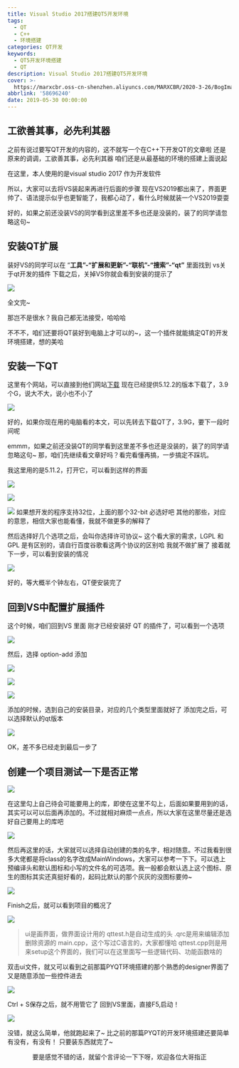 ```yaml
---
title: Visual Studio 2017搭建QT5开发环境
tags:
  - QT
  - C++
  - 环境搭建
categories: QT开发
keywords:
  - QT5开发环境搭建
  - QT
description: Visual Studio 2017搭建QT5开发环境
cover: >-
  https://marxcbr.oss-cn-shenzhen.aliyuncs.com/MARXCBR/2020-3-26/BogImages/1585153085793.png
abbrlink: '58696240'
date: 2019-05-30 00:00:00
---
```



## 工欲善其事，必先利其器

之前有说过要写QT开发的内容的，这不就写一个在C++下开发QT的文章啦
还是原来的调调，工欲善其事，必先利其器
咱们还是从最基础的环境的搭建上面说起

在这里，本人使用的是visual studio 2017 作为开发软件

所以，大家可以去将VS装起来再进行后面的步骤
现在VS2019都出来了，界面更帅了、语法提示似乎也更智能了，我都心动了，看什么时候就装一个VS2019耍耍

好的，如果之前还没装VS的同学看到这里差不多也还是没装的，装了的同学请忽略这句~
## 安装QT扩展
装好VS的同学可以在
“**工具”-“扩展和更新”-“联机”-“搜索”-“qt”**
里面找到 vs关于qt开发的插件
下载之后，关掉VS你就会看到安装的提示了

![](https://marxcbr.oss-cn-shenzhen.aliyuncs.com/MARXCBR/2019-5-30/QT5开发环境搭建/1559220338898.png)

全文完~

那岂不是很水？我自己都无法接受，哈哈哈

不不不，咱们还要将QT装好到电脑上才可以的~，这一个插件就能搞定QT的开发环境搭建，想的美哈

## 安装一下QT

这里有个网站，可以直接到他们网站[下载](http://www.qtcn.org/bbs/read-htm-tid-1075.html)
现在已经提供5.12.2的版本下载了，3.9个G，说大不大，说小也不小了

![](https://marxcbr.oss-cn-shenzhen.aliyuncs.com/MARXCBR/2019-5-30/QT5开发环境搭建/1559220562231.png)

好的，如果你现在用的电脑看的本文，可以先转去下载QT了，3.9G，要下一段时间呢

emmm，如果之前还没装QT的同学看到这里差不多也还是没装的，装了的同学请忽略这句~
那，咱们先继续看文章好吗？看完看懂再搞，一步搞定不踩坑。

我这里用的是5.11.2，打开它，可以看到这样的界面

![](https://marxcbr.oss-cn-shenzhen.aliyuncs.com/MARXCBR/2019-5-30/QT5开发环境搭建/1559222098705.png)

![](https://marxcbr.oss-cn-shenzhen.aliyuncs.com/MARXCBR/2019-5-30/QT5开发环境搭建/1559222167601.png)

![](https://marxcbr.oss-cn-shenzhen.aliyuncs.com/MARXCBR/2019-5-30/QT5开发环境搭建/1559222249182.png)
如果想开发的程序支持32位，上面的那个32-bit 必选好吧
其他的那些，对应的意思，相信大家也能看懂，我就不做更多的解释了

然后选择好几个选项之后，会叫你选择许可协议~
这个看大家的需求，LGPL 和 GPL 是有区别的，请自行百度谷歌看这两个协议的区别哈
我就不做扩展了
接着就下一步，可以看到安装的情况

![](https://marxcbr.oss-cn-shenzhen.aliyuncs.com/MARXCBR/2019-5-30/QT5开发环境搭建/1559222588652.png)

好的，等大概半个钟左右，QT便安装完了

## 回到VS中配置扩展插件

这个时候，咱们回到VS 里面
刚才已经安装好 QT 的插件了，可以看到一个选项

![](https://marxcbr.oss-cn-shenzhen.aliyuncs.com/MARXCBR/2019-5-30/QT5开发环境搭建/1559225032512.png)

然后，选择 option-add 添加

![](https://marxcbr.oss-cn-shenzhen.aliyuncs.com/MARXCBR/2019-5-30/QT5开发环境搭建/1559225057540.png)

![](https://marxcbr.oss-cn-shenzhen.aliyuncs.com/MARXCBR/2019-5-30/QT5开发环境搭建/1559225077852.png)

![](https://marxcbr.oss-cn-shenzhen.aliyuncs.com/MARXCBR/2019-5-30/QT5开发环境搭建/1559225251851.png)

添加的时候，选到自己的安装目录，对应的几个类型里面就好了
添加完之后，可以选择默认的qt版本

![](https://marxcbr.oss-cn-shenzhen.aliyuncs.com/MARXCBR/2019-5-30/QT5开发环境搭建/1559225310531.png)

OK，差不多已经走到最后一步了
## 创建一个项目测试一下是否正常

![](https://marxcbr.oss-cn-shenzhen.aliyuncs.com/MARXCBR/2019-5-30/QT5开发环境搭建/1559225398564.png)

在这里勾上自己待会可能要用上的库，即使在这里不勾上，后面如果要用到的话，其实可以可以后面再添加的。不过就相对麻烦一点点，所以大家在这里尽量还是选好自己要用上的库吧

![](https://marxcbr.oss-cn-shenzhen.aliyuncs.com/MARXCBR/2019-5-30/QT5开发环境搭建/1559225418029.png)

然后再这里的话，大家就可以选择自动创建的类的名字，相对随意。不过我看到很多大佬都是将class的名字改成MainWindows，大家可以参考一下下。可以选上预编译头和默认图标和小写的文件名的可选项。我一般都会默认选上这个图标、原生的图标其实还真挺好看的，起码比默认的那个灰灰的没图标要帅~

![](https://marxcbr.oss-cn-shenzhen.aliyuncs.com/MARXCBR/2019-5-30/QT5开发环境搭建/1559225514353.png)

Finish之后，就可以看到项目的概况了

![](https://marxcbr.oss-cn-shenzhen.aliyuncs.com/MARXCBR/2019-5-30/QT5开发环境搭建/1559225749500.png)

>ui是画界面，做界面设计用的
qttest.h是自动生成的头
.qrc是用来编辑添加删除资源的
main.cpp，这个写过C语言的，大家都懂哈
qttest.cpp则是用来setup这个界面的，我们可以在这里面写一些逻辑代码、功能函数啥的

双击ui文件，就又可以看到之前那篇PYQT环境搭建的那个熟悉的designer界面了
又是随意添加一些控件进去

![](https://marxcbr.oss-cn-shenzhen.aliyuncs.com/MARXCBR/2019-5-30/QT5开发环境搭建/1559226137300.png)

Ctrl + S保存之后，就不用管它了
回到VS里面，直接F5,启动！

![](https://marxcbr.oss-cn-shenzhen.aliyuncs.com/MARXCBR/2019-5-30/QT5开发环境搭建/1559226288039.png)

没错，就这么简单，他就跑起来了~
比之前的那篇PYQT的开发环境搭建还要简单有没有，有没有！
只要装东西就完了~

<center>要是感觉不错的话，就留个言评论一下下呀，欢迎各位大哥指正</center>